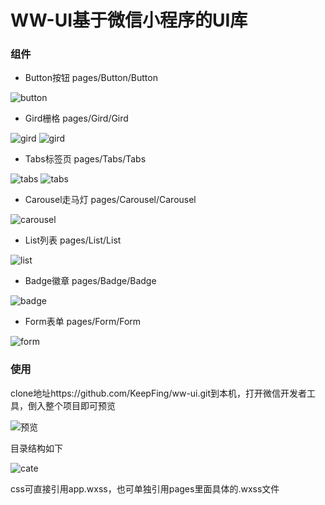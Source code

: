 # **WW-UI基于微信小程序的UI库**
### 组件

- Button按钮 pages/Button/Button

![button](https://github.com/KeepFing/Github_test/blob/master/image/button.png)

- Gird栅格 pages/Gird/Gird

![gird](https://github.com/KeepFing/Github_test/blob/master/image/gird1.png)
![gird](https://github.com/KeepFing/Github_test/blob/master/image/gird2.png)

- Tabs标签页 pages/Tabs/Tabs

![tabs](https://github.com/KeepFing/Github_test/blob/master/image/tabs1.png)
![tabs](https://github.com/KeepFing/Github_test/blob/master/image/tabs2.png)

- Carousel走马灯 pages/Carousel/Carousel

![carousel](https://github.com/KeepFing/Github_test/blob/master/image/carousel.png)

- List列表 pages/List/List

![list](https://github.com/KeepFing/Github_test/blob/master/image/list.png)

- Badge徽章 pages/Badge/Badge

![badge](https://github.com/KeepFing/Github_test/blob/master/image/badge.png)

- Form表单 pages/Form/Form

![form](https://github.com/KeepFing/Github_test/blob/master/image/form.png)

### 使用
clone地址https://github.com/KeepFing/ww-ui.git到本机，打开微信开发者工具，倒入整个项目即可预览

![预览](https://github.com/KeepFing/Github_test/blob/master/image/index.png)

目录结构如下

![cate](https://github.com/KeepFing/Github_test/blob/master/image/catelog.png)

css可直接引用app.wxss，也可单独引用pages里面具体的.wxss文件
 
